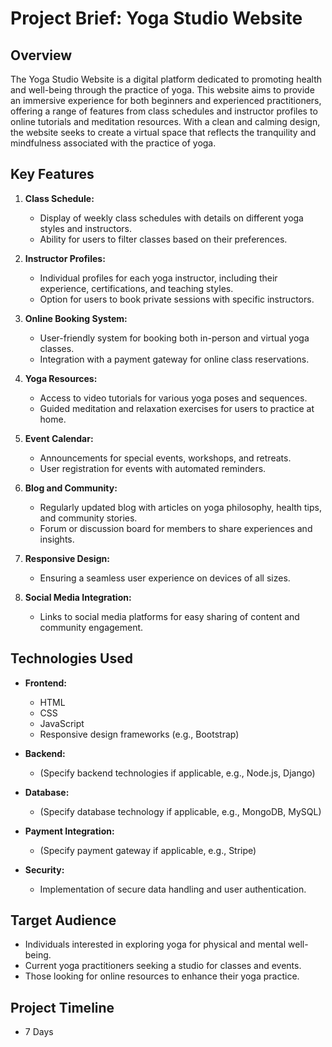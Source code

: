 # Project Brief: Yoga Studio Website

## Overview

The Yoga Studio Website is a digital platform dedicated to promoting health and well-being through the practice of yoga. This website aims to provide an immersive experience for both beginners and experienced practitioners, offering a range of features from class schedules and instructor profiles to online tutorials and meditation resources. With a clean and calming design, the website seeks to create a virtual space that reflects the tranquility and mindfulness associated with the practice of yoga.

## Key Features

1. **Class Schedule:**
   - Display of weekly class schedules with details on different yoga styles and instructors.
   - Ability for users to filter classes based on their preferences.

2. **Instructor Profiles:**
   - Individual profiles for each yoga instructor, including their experience, certifications, and teaching styles.
   - Option for users to book private sessions with specific instructors.

3. **Online Booking System:**
   - User-friendly system for booking both in-person and virtual yoga classes.
   - Integration with a payment gateway for online class reservations.

4. **Yoga Resources:**
   - Access to video tutorials for various yoga poses and sequences.
   - Guided meditation and relaxation exercises for users to practice at home.

5. **Event Calendar:**
   - Announcements for special events, workshops, and retreats.
   - User registration for events with automated reminders.

6. **Blog and Community:**
   - Regularly updated blog with articles on yoga philosophy, health tips, and community stories.
   - Forum or discussion board for members to share experiences and insights.

7. **Responsive Design:**
   - Ensuring a seamless user experience on devices of all sizes.

8. **Social Media Integration:**
   - Links to social media platforms for easy sharing of content and community engagement.

## Technologies Used

- **Frontend:**
  - HTML
  - CSS
  - JavaScript
  - Responsive design frameworks (e.g., Bootstrap)

- **Backend:**
  - (Specify backend technologies if applicable, e.g., Node.js, Django)

- **Database:**
  - (Specify database technology if applicable, e.g., MongoDB, MySQL)

- **Payment Integration:**
  - (Specify payment gateway if applicable, e.g., Stripe)

- **Security:**
  - Implementation of secure data handling and user authentication.

## Target Audience

- Individuals interested in exploring yoga for physical and mental well-being.
- Current yoga practitioners seeking a studio for classes and events.
- Those looking for online resources to enhance their yoga practice.

## Project Timeline

- 7 Days
